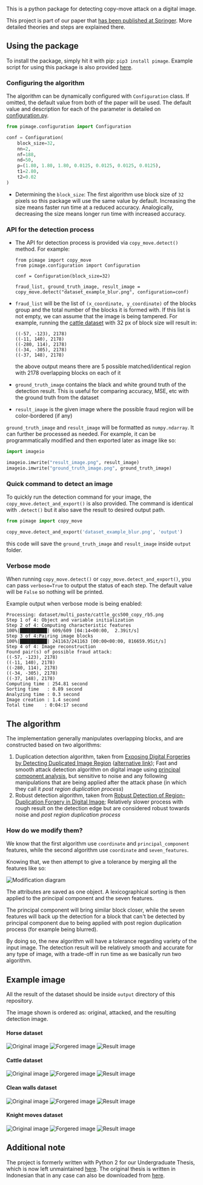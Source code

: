 This is a python package for detecting copy-move attack on a digital image.

This project is part of our paper that [has been published at Springer](https://link.springer.com/chapter/10.1007%2F978-3-030-73689-7_39). More detailed theories and steps are explained there.


## Using the package

To install the package, simply hit it with pip: `pip3 install pimage`. Example script for using this package is also provided [here](https://github.com/rahmatnazali/pimage-example).

### Configuring the algorithm

The algorithm can be dynamically configured with `Configuration` class. If omitted, the default value from both of the paper will be used. 
The default value and description for each of the parameter is detailed on [configuration.py](src/pimage/configuration.py).

```python
from pimage.configuration import Configuration

conf = Configuration(
    block_size=32,
    nn=2,
    nf=188,
    nd=50,
    p=(1.80, 1.80, 1.80, 0.0125, 0.0125, 0.0125, 0.0125),
    t1=2.80,
    t2=0.02
)
```

- Determining the `block_size`: The first algorithm use block size of `32` pixels so this package will use the same value by default. Increasing the size means faster run time at a reduced accuracy. Analogically, decreasing the size means longer run time with increased accuracy.


### API for the detection process

- The API for detection process is provided via `copy_move.detect()` method. For example:

  ```python3
  from pimage import copy_move
  from pimage.configuration import Configuration
  
  conf = Configuration(block_size=32)
  
  fraud_list, ground_truth_image, result_image = copy_move.detect("dataset_example_blur.png", configuration=conf)
  ```

- `fraud_list` will be the list of `(x_coordinate, y_coordinate)` of the blocks group and the total number of the blocks it is formed with. If this list is not empty, we can assume that the image is being tampered. For example, running the [cattle dataset](dataset/multi_paste/cattle_gcs500_copy_rb5.png) with 32 px of block size will result in:
    ```
    ((-57, -123), 2178)
    ((-11, 140), 2178)
    ((-280, 114), 2178)
    ((-34, -305), 2178)
    ((-37, 148), 2178)
    ```
  the above output means there are 5 possible matched/identical region with 2178 overlapping blocks on each of it
- `ground_truth_image` contains the black and white ground truth of the detection result. This is useful for comparing accuracy, MSE, etc with the ground truth from the dataset
- `result_image` is the given image where the possible fraud region will be color-bordered (if any)

`ground_truth_image` and `result_image` will be formatted as `numpy.ndarray`. It can further be processed as needed. For example, it can be programmatically modified and then exported later as image like so:

```python
import imageio

imageio.imwrite("result_image.png", result_image)
imageio.imwrite("ground_truth_image.png", ground_truth_image)
```

### Quick command to detect an image

To quickly run the detection command for your image, the `copy_move.detect_and_export()` is also provided. The command is identical with `.detect()` but it also save the result to desired output path.

```python
from pimage import copy_move

copy_move.detect_and_export('dataset_example_blur.png', 'output')
```

this code will save the `ground_truth_image` and `result_image` inside `output` folder.

### Verbose mode

When running `copy_move.detect()` or `copy_move.detect_and_export()`, you can pass `verbose=True` to output 
the status of each step. The default value will be `False` so nothing will be printed.

Example output when verbose mode is being enabled:

```
Processing: dataset/multi_paste/cattle_gcs500_copy_rb5.png
Step 1 of 4: Object and variable initialization
Step 2 of 4: Computing characteristic features
100%|██████████| 609/609 [04:14<00:00,  2.39it/s]
Step 3 of 4:Pairing image blocks
100%|██████████| 241163/241163 [00:00<00:00, 816659.95it/s]
Step 4 of 4: Image reconstruction
Found pair(s) of possible fraud attack:
((-57, -123), 2178)
((-11, 140), 2178)
((-280, 114), 2178)
((-34, -305), 2178)
((-37, 148), 2178)
Computing time : 254.81 second
Sorting time   : 0.89 second
Analyzing time : 0.3 second
Image creation : 1.4 second
Total time    : 0:04:17 second 
```


## The algorithm
The implementation generally manipulates overlapping blocks, and are constructed based on two algorithms:
1. Duplication detection algorithm, taken from [Exposing Digital Forgeries by Detecting Duplicated Image Region](http://www.ists.dartmouth.edu/library/102.pdf) ([alternative link](https://www.semanticscholar.org/paper/Exposing-Digital-Forgeries-by-Detecting-Duplicated-Popescu-Farid/b888c1b19014fe5663fd47703edbcb1d6e4124ab)); Fast and smooth attack detection algorithm on digital image using [principal component analysis](https://en.wikipedia.org/wiki/Principal_component_analysis), but sensitive to noise and any following manipulations that are being applied after the attack phase (in which they call it _post region duplication process_)
2. Robust detection algorithm, taken from [Robust Detection of Region-Duplication Forgery in Digital Image](https://ieeexplore.ieee.org/document/1699948); Relatively slower process with rough result on the detection edge but are considered robust towards noise and _post region duplication process_

### How do we modify them?

We know that the first algorithm use `coordinate` and `principal_component` features, while the second algorithm use `coordinate` and `seven_features`.

Knowing that, we then attempt to give a tolerance by merging all the features like so:

![Modification diagram](assets/modification_diagram.PNG?raw=true) 

The attributes are saved as one object. A lexicographical sorting is then applied to the principal component and the seven features.

The principal component will bring similar block closer, while the seven features will back up the detection for a block that can't be detected by principal component due to being applied with post region duplication process (for example being blurred).

By doing so, the new algorithm will have a tolerance regarding variety of the input image. The detection result will be relatively smooth and accurate for any type of image, with a trade-off in run time as we basically run two algorithm.


## Example image

All the result of the dataset should be inside `output` directory of this repository.

The image shown is ordered as: original, attacked, and the resulting detection image.

#### Horse dataset
![Original image](assets/dataset_example.png?raw=true) 
![Forgered image](assets/dataset_example_blur.png?raw=true)
![Result image](output/20191125_094809_lined_dataset_example_blur.png)

#### Cattle dataset
![Original image](dataset/orig/cattle.png) 
![Forgered image](dataset/multi_paste/cattle_gcs500_copy_rb5.png)
![Result image](output/20230203_110136_lined_cattle_gcs500_copy_rb5.png)

#### Clean walls dataset
![Original image](dataset/orig/clean_walls.png) 
![Forgered image](dataset/multi_paste/clean_walls_gcs500_copy_rb5.png)
![Result image](output/20230205_093534_lined_clean_walls_gcs500_copy_rb5.png)

#### Knight moves dataset
![Original image](dataset/orig/knight_moves.png) 
![Forgered image](dataset/multi_paste/knight_moves_gcs500_copy_rb5.png)
![Result image](output/20230205_101112_lined_knight_moves_gcs500_copy_rb5.png)

## Additional note

The project is formerly written with Python 2 for our Undergraduate Thesis, which is now left unmaintained [here](https://github.com/rahmatnazali/image-copy-move-detection-python2). The original thesis is written in Indonesian that in any case can also be downloaded from [here](http://repository.its.ac.id/1801/).
